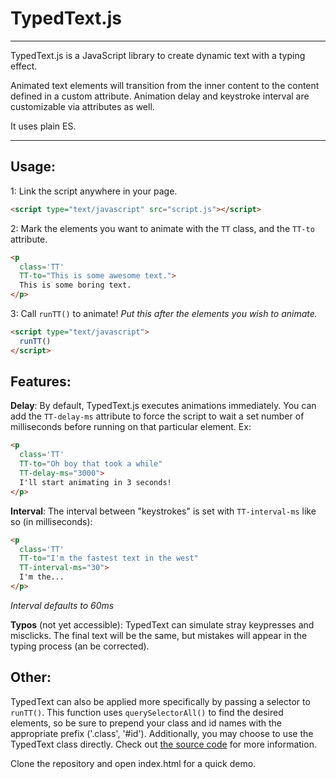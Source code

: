 # TypedText.js
---
TypedText.js is a JavaScript library to create dynamic text with a typing effect.

Animated text elements will transition from the inner content to the content defined in a custom attribute. Animation delay and keystroke interval are customizable via attributes as well.

It uses plain ES.

---

## Usage:
  1: Link the script anywhere in your page.
  ```html
  <script type="text/javascript" src="script.js"></script>
  ```
  2: Mark the elements you want to animate with the `TT` class, and the `TT-to` attribute.
  ```html
  <p
    class='TT'
    TT-to="This is some awesome text.">
    This is some boring text.
  </p>
  ```

  3: Call `runTT()` to animate! _Put this after the elements you wish to animate._
  ```html
  <script type="text/javascript">
    runTT()
  </script>
  ```
## Features:
  __Delay__: By default, TypedText.js executes animations immediately. You can add the `TT-delay-ms` attribute to force the script to wait a set number of milliseconds before running on that particular element. Ex:
  ```html
  <p
    class='TT'
    TT-to="Oh boy that took a while"
    TT-delay-ms="3000">
    I'll start animating in 3 seconds!
  </p>
  ```

  __Interval__: The interval between "keystrokes" is set with `TT-interval-ms` like so (in milliseconds):
  ```html
  <p
    class='TT'
    TT-to="I'm the fastest text in the west"
    TT-interval-ms="30">
    I'm the...
  </p>
  ```
  _Interval defaults to 60ms_

  __Typos__ (not yet accessible): TypedText can simulate stray keypresses and misclicks. The final text will be the same, but mistakes will appear in the typing process (an be corrected).

## Other:
TypedText can also be applied more specifically by passing a selector to `runTT()`. This function uses `querySelectorAll()` to find the desired elements, so be sure to prepend your class and id names with the appropriate prefix ('.class', '#id'). Additionally, you may choose to use the TypedText class directly. Check out [the source code](./script.js) for more information.

Clone the repository and open index.html for a quick demo.
